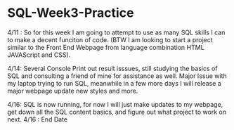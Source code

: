 # SQL-Week3-Practice
4/11 : So for this week I am going to attempt to use as many SQL skills I can to make a decent funciton of code.
(BTW I am looking to start a project similar to the Front End Webpage from language combination HTML JAVAScript and CSS).

4/14: Several Console Print out result isssues, still studying the basics of SQL and consulting a friend of mine for assistance as well.
Major Issue with my laptop trying to run SQL, meanwhile in a few more days I will release a major webpage update new styles and more. 

4/16: SQL is now running, for now I will just make updates to my webpage, get down all the SQL content basics, and figure out what project to work on next. 
4/16 : End Date
